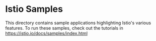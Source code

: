 # Istio Samples

This directory contains sample applications highlighting Istio's various
features. To run these samples, check out the tutorials in https://istio.io/docs/samples/index.html
